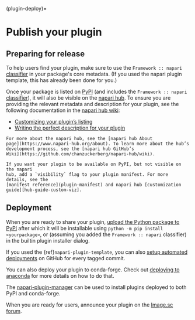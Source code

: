 (plugin-deploy)=
# Publish your plugin

## Preparing for release

To help users find your plugin, make sure to use the `Framework :: napari`
[classifier] in your package's core metadata. (If you used the napari plugin
template, this has already been done for you.)

Once your package is listed on [PyPI] (and includes the `Framework :: napari`
[classifier]), it will also be visible on the [napari
hub](https://napari-hub.org/). To ensure you are providing the relevant metadata and
description for your plugin, see the following documentation in the [napari hub
wiki](https://github.com/chanzuckerberg/napari-hub/wiki/Plugin-Developer's-Guide-to-the-napari-hub):

- [Customizing your plugin’s
  listing](https://github.com/chanzuckerberg/napari-hub/wiki/Customizing-your-plugin's-listing)
- [Writing the perfect description for your
  plugin](https://github.com/chanzuckerberg/napari-hub/wiki/Writing-the-Perfect-Description-for-your-Plugin)

```{admonition} The hub
For more about the napari hub, see the [napari hub About
page](https://www.napari-hub.org/about). To learn more about the hub’s
development process, see the [napari hub GitHub’s
Wiki](https://github.com/chanzuckerberg/napari-hub/wiki).

If you want your plugin to be available on PyPI, but not visible on the napari
hub, add a `visibility` flag to your plugin manifest. For more details, see the 
[manifest reference](plugin-manifest) and napari hub [customization
guide][hub-guide-custom-viz].
```

## Deployment

When you are ready to share your plugin, [upload the Python package to
PyPI][pypi-upload] after which it will be installable using `python -m pip install
<yourpackage>`, or (assuming you added the `Framework :: napari` classifier)
in the builtin plugin installer dialog.

If you used the {ref}`napari-plugin-template`, you can also
[setup automated deployments][autodeploy] on GitHub for every tagged commit.

You can also deploy your plugin to conda-forge. Check out [deploying to anaconda](deploying-to-anaconda) for more
details on how to do that.

The [napari-plugin-manager](https://napari.org/napari-plugin-manager/) can be used to install plugins deployed to both
PyPI and conda-forge.

When you are ready for users, announce your plugin on the [Image.sc
forum](https://forum.image.sc/tag/napari).


[classifier]: https://pypi.org/classifiers/
[pypi]: https://pypi.org/
[pypi-upload]: https://packaging.python.org/en/latest/tutorials/packaging-projects/#uploading-the-distribution-archives
[hubguide]: https://github.com/chanzuckerberg/napari-hub/blob/main/docs/customizing-plugin-listing.md
[hub-guide-custom-viz]: https://github.com/chanzuckerberg/napari-hub/wiki/Customizing-your-plugin's-listing#visibility
[autodeploy]: https://github.com/napari/napari-plugin-template#set-up-automatic-deployments
